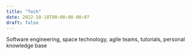 ```yaml
---
title: "Tech"
date: 2022-10-10T00:00:00-00:07
draft: false
---
```

Software engineering, space technology, agile teams, tutorials, personal knowledge base